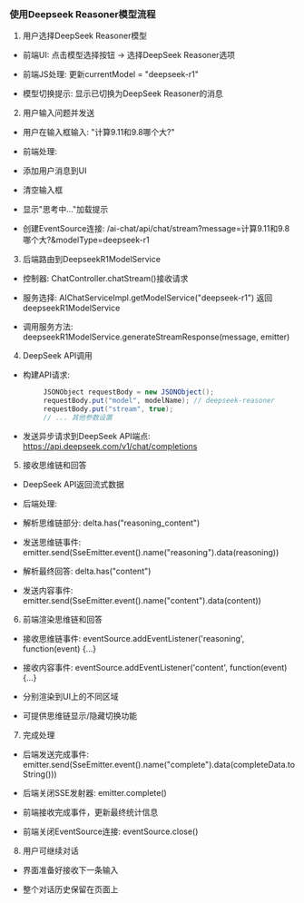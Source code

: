 ### 使用Deepseek Reasoner模型流程

1. 用户选择DeepSeek Reasoner模型

- 前端UI: 点击模型选择按钮 → 选择DeepSeek Reasoner选项

- 前端JS处理: 更新currentModel = "deepseek-r1"

- 模型切换提示: 显示已切换为DeepSeek Reasoner的消息



2. 用户输入问题并发送

- 用户在输入框输入: "计算9.11和9.8哪个大?"

- 前端处理:

- 添加用户消息到UI

- 清空输入框

- 显示"思考中..."加载提示

- 创建EventSource连接: /ai-chat/api/chat/stream?message=计算9.11和9.8哪个大?&modelType=deepseek-r1



3. 后端路由到DeepseekR1ModelService

- 控制器: ChatController.chatStream()接收请求

- 服务选择: AIChatServiceImpl.getModelService("deepseek-r1") 返回deepseekR1ModelService

- 调用服务方法: deepseekR1ModelService.generateStreamResponse(message, emitter)



4. DeepSeek API调用

- 构建API请求:

  ```java
       JSONObject requestBody = new JSONObject();
       requestBody.put("model", modelName); // deepseek-reasoner
       requestBody.put("stream", true);
       // ... 其他参数设置
  ```

  

- 发送异步请求到DeepSeek API端点: https://api.deepseek.com/v1/chat/completions



5. 接收思维链和回答

- DeepSeek API返回流式数据

- 后端处理:

- 解析思维链部分: delta.has("reasoning_content")

- 发送思维链事件: emitter.send(SseEmitter.event().name("reasoning").data(reasoning))

- 解析最终回答: delta.has("content")

- 发送内容事件: emitter.send(SseEmitter.event().name("content").data(content))



6. 前端渲染思维链和回答

- 接收思维链事件: eventSource.addEventListener('reasoning', function(event) {...}

- 接收内容事件: eventSource.addEventListener('content', function(event) {...}

- 分别渲染到UI上的不同区域

- 可提供思维链显示/隐藏切换功能



7. 完成处理

- 后端发送完成事件: emitter.send(SseEmitter.event().name("complete").data(completeData.toString()))

- 后端关闭SSE发射器: emitter.complete()

- 前端接收完成事件，更新最终统计信息

- 前端关闭EventSource连接: eventSource.close()



8. 用户可继续对话

- 界面准备好接收下一条输入

- 整个对话历史保留在页面上